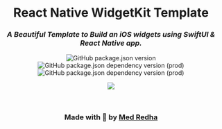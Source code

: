 <div>
    <p align="center">
        <h1 align="center">
            <b align="center">React Native WidgetKit Template</b>
        </h1>
        <h3 align="center">
            <i align="center">A Beautiful Template to Build an iOS widgets using SwiftUI & React Native app.</i>
        </h3>
    </p>
</div>

<p align="center">
    <img alt="GitHub package.json version" src="https://img.shields.io/github/package-json/v/Nebula-Team/RN-Widget-Template?style=flat&color=blueviolet&logo=GitHub&label=Version" />
    <img alt="GitHub package.json dependency version (prod)" src="https://img.shields.io/github/package-json/dependency-version/Nebula-Team/RN-Widget-Template/react-native?style=flat&logo=React&label=React%20Native" />
    <img alt="GitHub package.json dependency version (prod)" src="https://img.shields.io/github/package-json/dependency-version/Nebula-Team/RN-Widget-Template/dev/typescript?style=flat&color=informational&logo=TypeScript&label=TypeScript" />
</p>

<p align="center"> 
  <img src="https://github.com/MedRedha/RN-Widget-Template/blob/widget-ui/assets/screenshots/Widget_Light.jpg?raw=true" />
</p>

<br />

<h3 align="center">
  <b align="center">
  Made with 💖 by
    <a href="https://wuud-team.com/">
      Med Redha
    </a>
  </b>
</h3>
